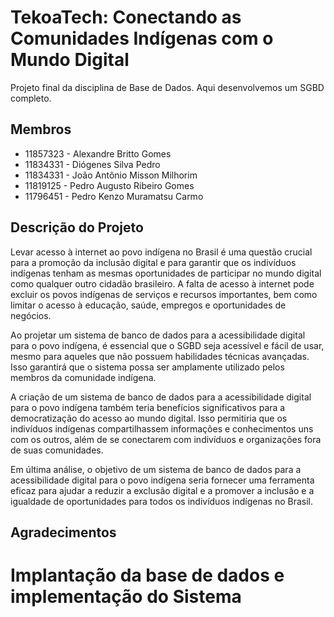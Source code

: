 # TekoaTech: Conectando as Comunidades Indígenas com o Mundo Digital
Projeto final da disciplina de Base de Dados. Aqui desenvolvemos um SGBD completo.

## Membros

* 11857323 - Alexandre Britto Gomes
* 11834331 - Diógenes Silva Pedro
* 11834331 - João Antônio Misson Milhorim
* 11819125 - Pedro Augusto Ribeiro Gomes
* 11796451 - Pedro Kenzo Muramatsu Carmo

## Descrição do Projeto

Levar acesso à internet ao povo indígena no Brasil é uma questão crucial para a promoção da inclusão digital e para garantir que os indivíduos indígenas tenham as mesmas oportunidades de participar no mundo digital como qualquer outro cidadão brasileiro. A falta de acesso à internet pode excluir os povos indígenas de serviços e recursos importantes, bem como limitar o acesso à educação, saúde, empregos e oportunidades de negócios.

Ao projetar um sistema de banco de dados para a acessibilidade digital para o povo indígena, é essencial que o SGBD seja acessível e fácil de usar, mesmo para aqueles que não possuem habilidades técnicas avançadas. Isso garantirá que o sistema possa ser amplamente utilizado pelos membros da comunidade indígena.

A criação de um sistema de banco de dados para a acessibilidade digital para o povo indígena também teria benefícios significativos para a democratização do acesso ao mundo digital. Isso permitiria que os indivíduos indígenas compartilhassem informações e conhecimentos uns com os outros, além de se conectarem com indivíduos e organizações fora de suas comunidades.

Em última análise, o objetivo de um sistema de banco de dados para a acessibilidade digital para o povo indígena seria fornecer uma ferramenta eficaz para ajudar a reduzir a exclusão digital e a promover a inclusão e a igualdade de oportunidades para todos os indivíduos indígenas no Brasil.

## Agradecimentos

# Implantação da base de dados e implementação do Sistema

